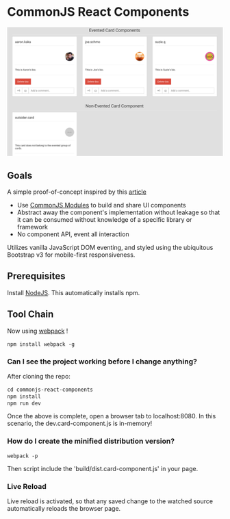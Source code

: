 # CommonJS React Components

![Image](screenshot.png?raw=true "screenshot")

## Goals

A simple proof-of-concept inspired by this [article](http://simonsmith.io/writing-react-components-as-commonjs-modules/)

- Use [CommonJS Modules](https://www.safaribooksonline.com/library/view/learning-javascript-design/9781449334840/ch11s03.html) to build and share UI components
- Abstract away the component's implementation without leakage so that it can be consumed without knowledge of a 
specific library or framework
- No component API, event all interaction

Utilizes vanilla JavaScript DOM eventing, and styled using the ubiquitous Bootstrap v3 for mobile-first responsiveness.

## Prerequisites

Install [NodeJS](http://nodejs.org/download/). This automatically installs npm.

## Tool Chain

Now using [webpack](http://christianalfoni.github.io/javascript/2014/12/13/did-you-know-webpack-and-react-is-awesome.html) !

    npm install webpack -g 

### Can I see the project working before I change anything?

After cloning the repo:

    cd commonjs-react-components
    npm install
    npm run dev

Once the above is complete, open a browser tab to localhost:8080. In this scenario, the dev.card-component.js is in-memory!

### How do I create the minified distribution version?

    webpack -p
    
Then script include the 'build/dist.card-component.js' in your page.

### Live Reload

Live reload is activated, so that any saved change to the watched source automatically reloads the browser page.    